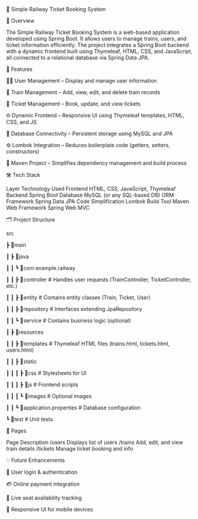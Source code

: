 🚆 Simple Railway Ticket Booking System

📘 Overview

The Simple Railway Ticket Booking System is a web-based application developed using Spring Boot.
It allows users to manage trains, users, and ticket information efficiently.
The project integrates a Spring Boot backend with a dynamic frontend built using Thymeleaf, HTML, CSS, and JavaScript, all connected to a relational database via Spring Data JPA.

🧩 Features

🧑‍💻 User Management – Display and manage user information

🚉 Train Management – Add, view, edit, and delete train records

🎫 Ticket Management – Book, update, and view tickets

🌐 Dynamic Frontend – Responsive UI using Thymeleaf templates, HTML, CSS, and JS

💾 Database Connectivity – Persistent storage using MySQL and JPA

⚙️ Lombok Integration – Reduces boilerplate code (getters, setters, constructors)

🧱 Maven Project – Simplifies dependency management and build process


🛠️ Tech Stack

Layer	Technology Used
Frontend	HTML, CSS, JavaScript, Thymeleaf
Backend	Spring Boot
Database	MySQL (or any SQL-based DB)
ORM Framework	Spring Data JPA
Code Simplification	Lombok
Build Tool	Maven
Web Framework	Spring Web MVC


🗂️ Project Structure

src

 ┣ 📂main
 
 ┃ ┣ 📂java
 
 ┃ ┃ ┗ 📂com.example.railway
 
 ┃ ┃   ┣ 📂controller    # Handles user requests (TrainController, TicketController, etc.)
 
 ┃ ┃   ┣ 📂entity        # Contains entity classes (Train, Ticket, User)
 
 ┃ ┃   ┣ 📂repository    # Interfaces extending JpaRepository
 
 ┃ ┃   ┗ 📂service       # Contains business logic (optional)
 
 ┃ ┣ 📂resources
 
 ┃ ┃ ┣ 📂templates       # Thymeleaf HTML files (trains.html, tickets.html, users.html)
 
 ┃ ┃ ┣ 📂static
 
 ┃ ┃ ┃ ┣ 📂css           # Stylesheets for UI
 
 ┃ ┃ ┃ ┣ 📂js            # Frontend scripts
 
 ┃ ┃ ┃ ┗ 📂images        # Optional images
 
 ┃ ┃ ┗ 📄application.properties  # Database configuration
 
 ┗ 📂test                # Unit tests


🧠 Pages

Page	Description
/users	Displays list of users
/trains	Add, edit, and view train details
/tickets	Manage ticket booking and info


💡 Future Enhancements

🔐 User login & authentication

💳 Online payment integration

📅 Live seat availability tracking

📱 Responsive UI for mobile devices
